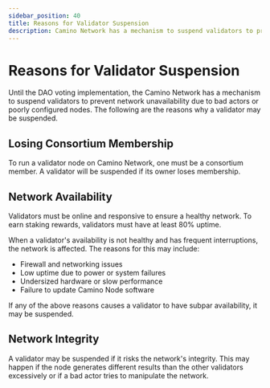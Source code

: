 ```yaml
---
sidebar_position: 40
title: Reasons for Validator Suspension
description: Camino Network has a mechanism to suspend validators to prevent network unavailability.
---
```


# Reasons for Validator Suspension

Until the DAO voting implementation, the Camino Network has a mechanism to suspend validators
to prevent network unavailability due to bad actors or poorly configured nodes.
The following are the reasons why a validator may be suspended.

## Losing Consortium Membership

To run a validator node on Camino Network, one must be a consortium member.
A validator will be suspended if its owner loses membership.

## Network Availability

Validators must be online and responsive to ensure a healthy network.
To earn staking rewards, validators must have at least 80% uptime.

When a validator's availability is not healthy and has frequent interruptions, the network
is affected. The reasons for this may include:

- Firewall and networking issues
- Low uptime due to power or system failures
- Undersized hardware or slow performance
- Failure to update Camino Node software

If any of the above reasons causes a validator to have subpar availability, it may be suspended.

## Network Integrity

A validator may be suspended if it risks the network's integrity. This may happen if the node
generates different results than the other validators excessively or if a bad actor tries to
manipulate the network.
